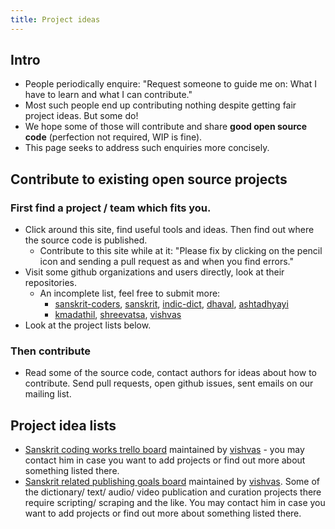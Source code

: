 ```yaml
---
title: Project ideas
---
```


## Intro
- People periodically enquire: "Request someone to guide me on: What I have to learn and what I can contribute." 
- Most such people end up contributing nothing despite getting fair project ideas. But some do!
- We hope some of those will contribute and share **good open source code** (perfection not required, WIP is fine).
- This page seeks to address such enquiries more concisely.

## Contribute to existing open source projects
### First find a project / team which fits you.

- Click around this site, find useful tools and ideas. Then find out where the source code is published.
  - Contribute to this site while at it: "Please fix by clicking on the pencil icon and sending a pull request as and when you find errors."
- Visit some github organizations and users directly, look at their repositories.
  - An incomplete list, feel free to submit more: 
    - [sanskrit-coders](https://github.com/sanskrit-coders), [sanskrit](https://github.com/sanskrit), [indic-dict](https://github.com/indic-dict), [dhaval](https://github.com/drdhaval2785/), [ashtadhyayi](https://github.com/ashtadhyayi)
    - [kmadathil](https://github.com/kmadathil/sanskrit_parser), [shreevatsa](https://github.com/shreevatsa), [vishvas](https://github.com/kmadathil/vvasuki)
- Look at the project lists below.

### Then contribute

- Read some of the source code, contact authors for ideas about how to contribute. Send pull requests, open github issues, sent emails on our mailing list.

## Project idea lists
- [Sanskrit coding works trello board](https://trello.com/b/IRSpxN0b) maintained by [vishvas](https://vvasuki.github.io/) - you may contact him in case you want to add projects or find out more about something listed there.
- [Sanskrit related publishing goals board](https://trello.com/b/VpnAmaBd) maintained by [vishvas](https://vvasuki.github.io/). Some of the dictionary/ text/ audio/ video publication and curation projects there require scripting/ scraping and the like. You may contact him in case you want to add projects or find out more about something listed there.
